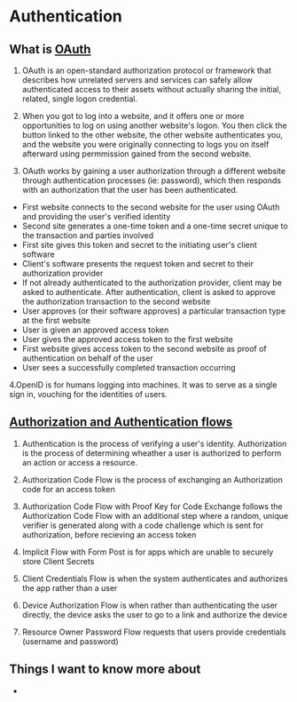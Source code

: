 # Authentication  

## What is [OAuth](https://www.csoonline.com/article/3216404/what-is-oauth-how-the-open-authorization-framework-works.html)  

1. OAuth is an open-standard authorization protocol or framework that describes how unrelated servers and services can safely allow authenticated access to their assets without actually sharing the initial, related, single logon credential.  

2. When you got to log into a website, and it offers one or more opportunities to log on using another website's logon. You then click the button linked to the other website, the other website authenticates you, and the website you were originally connecting to logs you on itself afterward using permmission gained from the second website.  

3. OAuth works by gaining a user authorization through a different website through authentication processes (ie: password), which then responds with an authorization that the user has been authenticated.  

- First website connects to the second website for the user using OAuth and providing the user's verified identity  
- Second site generates a one-time token and a one-time secret unique to the transaction and parties involved  
- First site gives this token and secret to the initiating user's client software  
- Client's software presents the request token and secret to their authorization provider  
- If not already authenticated to the authorization provider, client may be asked to authenticate. After authentication, client is asked to approve the authorization transaction to the second website  
- User approves (or their software approves) a particular transaction type at the first website  
- User is given an approved access token  
- User gives the approved access token to the first website  
- First website gives access token to the second website as proof of authentication on behalf of the user  
- User sees a successfully completed transaction occurring  

4.OpenID is for humans logging into machines. It was to serve as a single sign in, vouching for the identities of users.

## [Authorization and Authentication flows](https://auth0.com/docs/get-started/authentication-and-authorization-flow)  

1. Authentication is the process of verifying a user's identity. Authorization is the process of determining wheather a user is authorized to perform an action or access a resource.  

2. Authorization Code Flow is the process of exchanging an Authorization code for an access token  

3. Authorization Code Flow with Proof Key for Code Exchange follows the Authorization Code Flow with an additional step where a random, unique verifier is generated along with a code challenge which is sent for authorization, before recieving an access token  

4. Implicit Flow with Form Post is for apps which are unable to securely store Client Secrets  

5. Client Credentials Flow is when the system authenticates and authorizes the app rather than a user  

6. Device Authorization Flow is when rather than authenticating the user directly, the device asks the user to go to a link and authorize the device  

7. Resource Owner Password Flow requests that users provide credentials (username and password)  

## Things I want to know more about  

-
